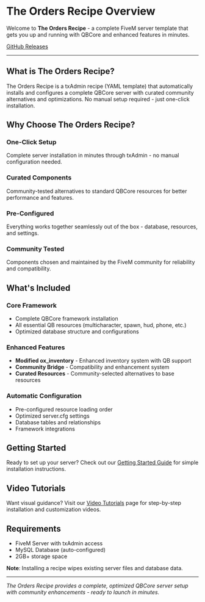 # <i class="fas fa-utensils"></i> The Orders Recipe Overview

Welcome to **The Orders Recipe** - a complete FiveM server template that gets you up and running with QBCore and enhanced features in minutes.

<div class="button-group">
  <a href="https://github.com/The-Order-Of-The-Sacred-Framework/the-orders-recipe" target="_blank" class="doc-button github-button">
    <i class="fab fa-github"></i>
    GitHub
  </a>
  <a href="https://github.com/The-Order-Of-The-Sacred-Framework/the-orders-recipe/releases" target="_blank" class="doc-button releases-button">
    <i class="fas fa-download"></i>
    Releases
  </a>
</div>

---

## <i class="fas fa-question-circle"></i> What is The Orders Recipe?

The Orders Recipe is a txAdmin recipe (YAML template) that automatically installs and configures a complete QBCore server with curated community alternatives and optimizations. No manual setup required - just one-click installation.

## <i class="fas fa-star"></i> Why Choose The Orders Recipe?

### **<i class="fas fa-mouse-pointer"></i> One-Click Setup**
Complete server installation in minutes through txAdmin - no manual configuration needed.

### **<i class="fas fa-gem"></i> Curated Components**
Community-tested alternatives to standard QBCore resources for better performance and features.

### **<i class="fas fa-cogs"></i> Pre-Configured**
Everything works together seamlessly out of the box - database, resources, and settings.

### **<i class="fas fa-users"></i> Community Tested**
Components chosen and maintained by the FiveM community for reliability and compatibility.

## <i class="fas fa-box"></i> What's Included

### **<i class="fas fa-layer-group"></i> Core Framework**
- Complete QBCore framework installation
- All essential QB resources (multicharacter, spawn, hud, phone, etc.)
- Optimized database structure and configurations

### **<i class="fas fa-plus-circle"></i> Enhanced Features**
- **Modified ox_inventory** - Enhanced inventory system with QB support
- **Community Bridge** - Compatibility and enhancement system
- **Curated Resources** - Community-selected alternatives to base resources

### **<i class="fas fa-magic"></i> Automatic Configuration**
- Pre-configured resource loading order
- Optimized server.cfg settings
- Database tables and relationships
- Framework integrations

## <i class="fas fa-rocket"></i> Getting Started

Ready to set up your server? Check out our [Getting Started Guide](./getting-started.md) for simple installation instructions.

## <i class="fas fa-video"></i> Video Tutorials

Want visual guidance? Visit our [Video Tutorials](./video-tutorials.md) page for step-by-step installation and customization videos.

## <i class="fas fa-clipboard-list"></i> Requirements

- FiveM Server with txAdmin access
- MySQL Database (auto-configured)
- 2GB+ storage space

<i class="fas fa-exclamation-triangle"></i> **Note**: Installing a recipe wipes existing server files and database data.

---

*The Orders Recipe provides a complete, optimized QBCore server setup with community enhancements - ready to launch in minutes.*
